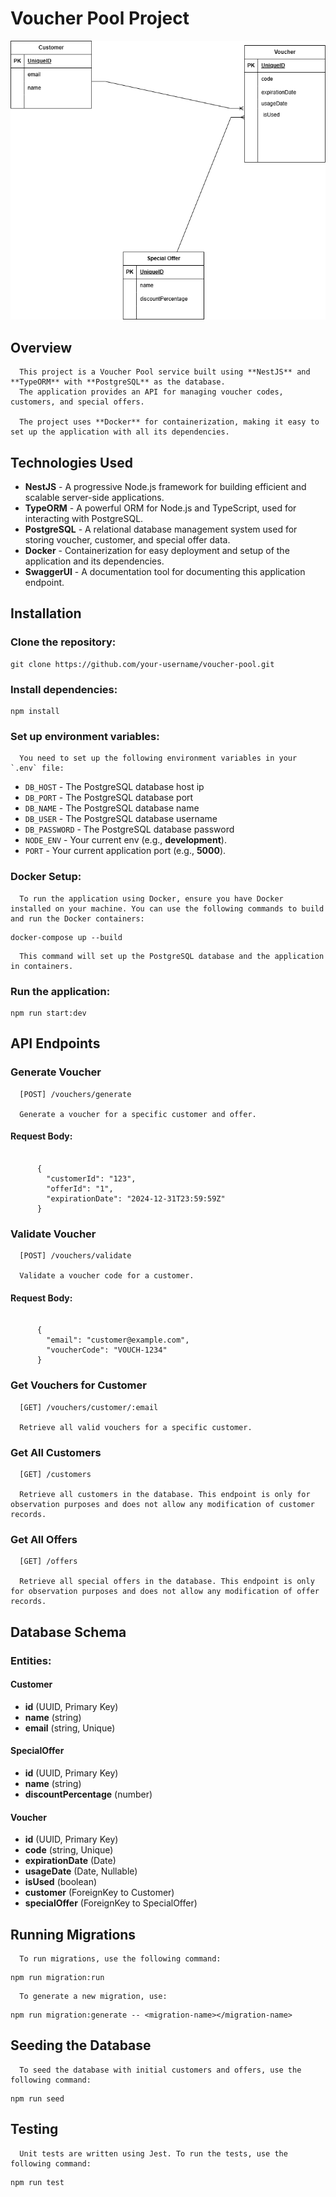 # Voucher Pool Project

![alt text](https://github.com/AhmedAyman-96/Voucher-pool/blob/main/ERD/ERD.png)

## Overview

      This project is a Voucher Pool service built using **NestJS** and **TypeORM** with **PostgreSQL** as the database.
      The application provides an API for managing voucher codes, customers, and special offers.

      The project uses **Docker** for containerization, making it easy to set up the application with all its dependencies.

## Technologies Used

- **NestJS** - A progressive Node.js framework for building efficient and scalable server-side applications.
- **TypeORM** - A powerful ORM for Node.js and TypeScript, used for interacting with PostgreSQL.
- **PostgreSQL** - A relational database management system used for storing voucher, customer, and special offer data.
- **Docker** - Containerization for easy deployment and setup of the application and its dependencies.
- **SwaggerUI** - A documentation tool for documenting this application endpoint.

## Installation

### Clone the repository:

```
git clone https://github.com/your-username/voucher-pool.git
```

### Install dependencies:

```
npm install
```

### Set up environment variables:

      You need to set up the following environment variables in your `.env` file:

- `DB_HOST` - The PostgreSQL database host ip
- `DB_PORT` - The PostgreSQL database port
- `DB_NAME` - The PostgreSQL database name
- `DB_USER` - The PostgreSQL database username
- `DB_PASSWORD` - The PostgreSQL database password
- `NODE_ENV` - Your current env (e.g., **development**).
- `PORT` - Your current application port (e.g., **5000**).

### Docker Setup:

      To run the application using Docker, ensure you have Docker installed on your machine. You can use the following commands to build and run the Docker containers:

```
docker-compose up --build
```

      This command will set up the PostgreSQL database and the application in containers.

### Run the application:

```
npm run start:dev
```

## API Endpoints

### Generate Voucher

      [POST] /vouchers/generate

      Generate a voucher for a specific customer and offer.

#### Request Body:

```

      {
        "customerId": "123",
        "offerId": "1",
        "expirationDate": "2024-12-31T23:59:59Z"
      }

```

### Validate Voucher

      [POST] /vouchers/validate

      Validate a voucher code for a customer.

#### Request Body:

```

      {
        "email": "customer@example.com",
        "voucherCode": "VOUCH-1234"
      }

```

### Get Vouchers for Customer

      [GET] /vouchers/customer/:email

      Retrieve all valid vouchers for a specific customer.

### Get All Customers

      [GET] /customers

      Retrieve all customers in the database. This endpoint is only for observation purposes and does not allow any modification of customer records.

### Get All Offers

      [GET] /offers

      Retrieve all special offers in the database. This endpoint is only for observation purposes and does not allow any modification of offer records.

## Database Schema

### Entities:

#### Customer

- **id** (UUID, Primary Key)
- **name** (string)
- **email** (string, Unique)

#### SpecialOffer

- **id** (UUID, Primary Key)
- **name** (string)
- **discountPercentage** (number)

#### Voucher

- **id** (UUID, Primary Key)
- **code** (string, Unique)
- **expirationDate** (Date)
- **usageDate** (Date, Nullable)
- **isUsed** (boolean)
- **customer** (ForeignKey to Customer)
- **specialOffer** (ForeignKey to SpecialOffer)

## Running Migrations

      To run migrations, use the following command:

```
npm run migration:run
```

      To generate a new migration, use:

```
npm run migration:generate -- <migration-name></migration-name>
```

## Seeding the Database

      To seed the database with initial customers and offers, use the following command:

```
npm run seed
```

## Testing

      Unit tests are written using Jest. To run the tests, use the following command:

```
npm run test
```
